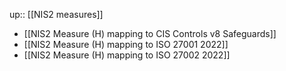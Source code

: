 up:: [[NIS2 measures]]

- [[NIS2 Measure (H) mapping to CIS Controls v8 Safeguards]]
- [[NIS2 Measure (H) mapping to ISO 27001 2022]]
- [[NIS2 Measure (H) mapping to ISO 27002 2022]]
